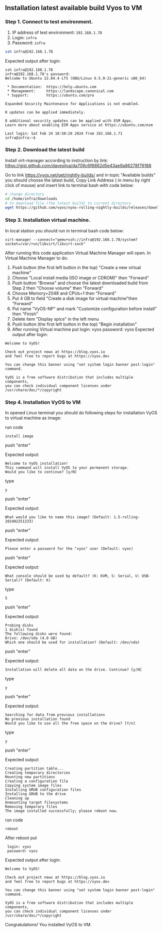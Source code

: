## Installation latest available build Vyos to VM
### Step 1. Connect to test environment.

 1. IP address of test environment: `192.168.1.78`
 2. Login: `infra`
 3. Password: `infra`

```bash
ssh infra@192.168.1.78
```

Expected output after login:
```
ssh infra@192.168.1.78
infra@192.168.1.78's password: 
Welcome to Ubuntu 22.04.4 LTS (GNU/Linux 6.5.0-21-generic x86_64)

 * Documentation:  https://help.ubuntu.com
 * Management:     https://landscape.canonical.com
 * Support:        https://ubuntu.com/pro

Expanded Security Maintenance for Applications is not enabled.

0 updates can be applied immediately.

8 additional security updates can be applied with ESM Apps.
Learn more about enabling ESM Apps service at https://ubuntu.com/esm

Last login: Sat Feb 24 18:50:20 2024 from 192.168.1.71
infra@infra:~$ 

```
### Step 2. Download the latest build 
Install virt-manager according to instruction by link:
https://gist.github.com/davesilva/da709c6f6862d5e43ae9a86278f79188

Go to link https://vyos.net/get/nightly-builds/ and in topic "Available builds" you should choose the latest build, Copy Link Address ( in menu by right click of mouse) and insert link to terminal bash with code below:

```bash
# change directory 
cd /home/infra/Downloads
# to download file (the latest build) to current directory
wget https://github.com/vyos/vyos-rolling-nightly-builds/releases/download/1.5-rolling-202402251233/vyos-1.5-rolling-202402251233-amd64.iso
```
### Step 3. Installation virtual machine.
In local station you should run in terminal bash code below:
```
virt-manager --connect="qemu+ssh://infra@192.168.1.78/system?socket=/var/run/libvirt/libvirt-sock"
```
After running this code application Virtual Machine Manager will open.
In Virtual Machine Manager to do:
1. Push button (the first left button in the top) "Create a new virtual machine"
2. Choose "Local install media (ISO image or CDROM)" then "Forward"
3. Push button "Browse" and choose the latest downloaded build from Step 2 then "Choose volume" then "Forward"
4. Choose Memory=2048 and CPUs=1 then "Forward"
5. Put 4 GB to field "Create a disk image for virtual machine"then "Forward"
6. Put name "VyOS-NP" and mark "Customize configuration before install" then "Finish"
7. Delete item "Display spice" in the left menu
8. Push button (the first left button in the top) "Begin installation"
9. After running Virtual machine put 
    login: vyos 
    password: vyos
Expected output after login:
```
Welcome to VyOS!

Check out project news at https://blog.vyos.io
and feel free to report bugs at https://vyos.dev

You can change this banner using "set system login banner post-login" command.

VyOS is a free software distribution that includes multiple components,
you can check individual component licenses under /usr/share/doc/*/copyright
```

### Step 4. Installation VyOS to VM

In opened Linux terminal you should do following steps for installation VyOS to virtual machine as image:

run code 
```
install image
```
push "enter"

Expected output:
```
Welcome to VyOS installation!
This command will install VyOS to your permanent storage.
Would you like to continue? [y/N] 
```
type
```
y
```
push "enter"

Expected output:
```
What would you like to name this image? (Default: 1.5-rolling-202402251233)
```
push "enter"

Expected output:
```
Please enter a password for the "vyos" user (Default: vyos)
```
push "enter"

Expected output:
```
What console should be used by default? (K: KVM, S: Serial, U: USB-Serial)? (Default: K)
```
type
```
S
```
push "enter"

Expected output:
```
Probing disks
1 disk(s) found
The following disks were found:
Drive: /dev/vda (4.0 GB)
Which one should be used for installation? (Default: /dev/vda) 
```
push "enter"

Expected output:
```
Installation will delete all data on the drive. Continue? [y/N]
 ```
type
```
y
```
push "enter"

Expected output:
```
Searching for data from previous installations
No previous installation found
Would you like to use all the free space on the drive? [Y/n]
 ```
type
```
y
```
push "enter"

Expected output:
```
Creating partition table...
Creating temporary directories
Mounting new partitions
Creating a configuration file
Copying system image files
Installing GRUB configuration files
Installing GRUB to the drive
Cleaning up
Unmounting target filesystems
Removing temporary files
The image installed successfully; please reboot now.
```
run code
```
reboot
```
After reboot put 
```
 login: vyos 
 password: vyos
```
Expected output after login:
```
Welcome to VyOS!

Check out project news at https://blog.vyos.io
and feel free to report bugs at https://vyos.dev

You can change this banner using "set system login banner post-login" command.

VyOS is a free software distribution that includes multiple components,
you can check individual component licenses under /usr/share/doc/*/copyright
```
Congratulations! You installed VyOS to VM.
